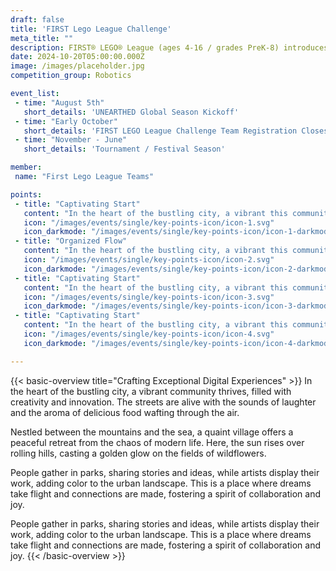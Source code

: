 ```yaml
---
draft: false
title: 'FIRST Lego League Challenge'
meta_title: ""
description: FIRST® LEGO® League (ages 4-16 / grades PreK-8) introduces STEM to children through fun, hands-on challenges using LEGO® technology. Participants gain real-world problem-solving experiences through a guided, global robotics program, helping students, families, and educators build a better future together.
date: 2024-10-20T05:00:00.000Z
image: /images/placeholder.jpg
competition_group: Robotics

event_list:
 - time: "August 5th"
   short_details: 'UNEARTHED Global Season Kickoff'
 - time: "Early October"
   short_details: 'FIRST LEGO League Challenge Team Registration Closes'
 - time: "November - June"
   short_details: 'Tournament / Festival Season'

member: 
 name: "First Lego League Teams"

points:
 - title: "Captivating Start"
   content: "In the heart of the bustling city, a vibrant this community thrives, filled with creativity."
   icon: "/images/events/single/key-points-icon/icon-1.svg"
   icon_darkmode: "/images/events/single/key-points-icon/icon-1-darkmode.svg"
 - title: "Organized Flow"
   content: "In the heart of the bustling city, a vibrant this community thrives, filled with creativity."
   icon: "/images/events/single/key-points-icon/icon-2.svg"
   icon_darkmode: "/images/events/single/key-points-icon/icon-2-darkmode.svg"
 - title: "Captivating Start"
   content: "In the heart of the bustling city, a vibrant this community thrives, filled with creativity."
   icon: "/images/events/single/key-points-icon/icon-3.svg"
   icon_darkmode: "/images/events/single/key-points-icon/icon-3-darkmode.svg"
 - title: "Captivating Start"
   content: "In the heart of the bustling city, a vibrant this community thrives, filled with creativity."
   icon: "/images/events/single/key-points-icon/icon-4.svg"
   icon_darkmode: "/images/events/single/key-points-icon/icon-4-darkmode.svg"

---
```


{{< basic-overview title="Crafting Exceptional Digital Experiences" >}}
In the heart of the bustling city, a vibrant community thrives,
filled with creativity and innovation. The streets are alive with
the sounds of laughter and the aroma of delicious food wafting
through the air.

Nestled between the mountains and the sea, a quaint village offers
a peaceful retreat from the chaos of modern life. Here, the sun
rises over rolling hills, casting a golden glow on the fields of
wildflowers.

People gather in parks, sharing stories and ideas, while artists
display their work, adding color to the urban landscape. This is a
place where dreams take flight and connections are made, fostering
a spirit of collaboration and joy.

People gather in parks, sharing stories and ideas, while artists
display their work, adding color to the urban landscape. This is a
place where dreams take flight and connections are made, fostering
a spirit of collaboration and joy.
{{< /basic-overview >}}


